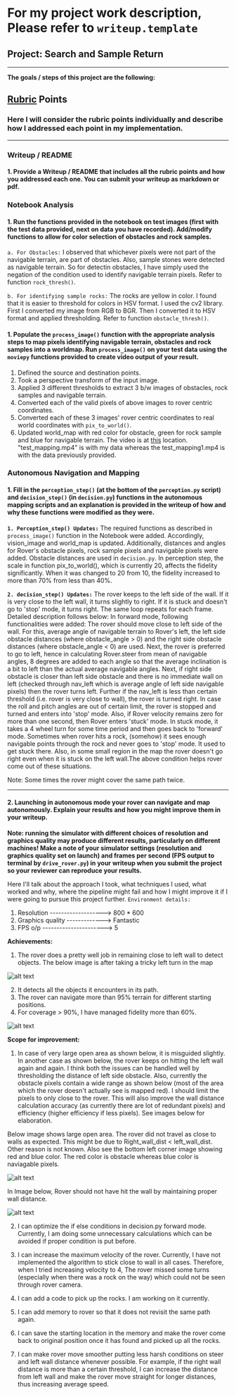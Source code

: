 # For my project work description, Please refer to `writeup.template` 


## Project: Search and Sample Return

---


**The goals / steps of this project are the following:**  

[//]: # (Image References)

[image1]: ./misc/rover_image.jpg
[image2]: ./calibration_images/example_grid1.jpg
[image3]: ./calibration_images/example_rock1.jpg 
[image4]: ./misc/left_wall_dist.png
[image5]: ./misc/big_open_area.png
[image6]: ./misc/missed_left_turn.png
[image7]: ./misc/took_left_turn.png
[image8]: ./misc/auto_mode_96_percent.png
[video1]: ./output/test_mapping.mp4

## [Rubric](https://review.udacity.com/#!/rubrics/916/view) Points
### Here I will consider the rubric points individually and describe how I addressed each point in my implementation.  

---
### Writeup / README

#### 1. Provide a Writeup / README that includes all the rubric points and how you addressed each one.  You can submit your writeup as markdown or pdf.  


### Notebook Analysis
#### 1. Run the functions provided in the notebook on test images (first with the test data provided, next on data you have recorded). Add/modify functions to allow for color selection of obstacles and rock samples.
`a. For Obstacles:` I observed that whichever pixels were not part of the navigable terrain, are part of obstacles. Also, sample stones were detected as navigable terrain. So for detectin obstacles, I have simply used the negation of the condition used to identify navigable terrain pixels. Refer to function `rock_thresh()`.

`b. For identifying sample rocks:` The rocks are yellow in color. I found that it is easier to threshold for colors in HSV format. I used the cv2 library. First I converted my image from RGB to BGR. Then I converted it to HSV format and applied thresholding. Refer to function `obstacle_thresh()`.


#### 1. Populate the `process_image()` function with the appropriate analysis steps to map pixels identifying navigable terrain, obstacles and rock samples into a worldmap.  Run `process_image()` on your test data using the `moviepy` functions provided to create video output of your result. 
1. Defined the source and destination points.
2. Took a perspective transform of the input image.
3. Applied 3 different thresholds to extract 3 b/w images of obstacles, rock samples and navigable terrain.
4. Converted each of the valid pixels of above images to rover centric coordinates.
5. Converted each of these 3 images' rover centric coordinates to real world coordinates with `pix_to_world()`.
6. Updated world_map with red color for obstacle, green for rock sample and blue for navigable terrain.
The video is at [this](./output/) location. "test_mapping.mp4" is with my data whereas the test_mapping1.mp4 is with the data previously provided.

### Autonomous Navigation and Mapping

#### 1. Fill in the `perception_step()` (at the bottom of the `perception.py` script) and `decision_step()` (in `decision.py`) functions in the autonomous mapping scripts and an explanation is provided in the writeup of how and why these functions were modified as they were.
**`1. Perception_step() Updates:`**
The required functions as described in `process_image()` function in the Notebook were added. Accordingly, vision_image and world_map is updated. Additionally, distances and angles for Rover's obstacle pixels, rock sample pixels and navigable pixels were added. Obstacle distances are used in `decision.py`. In perception step, the scale in function pix_to_world(), which is currently 20, affects the fidelity significantly. When it was changed to 20 from 10, the fidelity increased to more than 70% from less than 40%.

**`2. decision_step() Updates:`**
The rover keeps to the left side of the wall. If it is very close to the left wall, it turns slightly to right. If it is stuck and doesn't go to 'stop' mode, it turns right. The same loop repeats for each frame.
Detailed description follows below:
In forward mode, following functionalities were added:
The rover should move close to left side of the wall. For this, average angle of navigable terrain to Rover's left, the left side obstacle distances (where obstacle_angle > 0) and the right side obstacle distances (where obstacle_angle < 0) are used.
Next, the rover is preferred to go to left, hence in calculating Rover.steer from mean of navigable angles, 8 degrees are added to each angle so that the average inclination is a bit to left than the actual average navigable angles.
Next, if right side obstacle is closer than left side obstacle and there is no immediate wall on left (checked through nav_left which is average angle of left side navigable pixels) then the rover turns left.
Further if the nav_left is less than certain threshold (i.e. rover is very close to wall), the rover is turned right.
In case the roll and pitch angles are out of certain limit, the rover is stopped and turned and enters into 'stop' mode.
Also, if Rover velocity remains zero for more than one second, then Rover enters 'stuck' mode. In stuck mode, it takes a 4 wheel turn for some time period and then goes back to 'forward' mode.
Sometimes when rover hits a rock, (somehow) it sees enough navigable points through the rock and never goes to 'stop' mode. It used to get stuck there. Also, in some small region in the map the rover doesn't go right even when it is stuck on the left wall.The above condition helps rover come out of these situations.

Note: Some times the rover might cover the same path twice.

---
#### 2. Launching in autonomous mode your rover can navigate and map autonomously.  Explain your results and how you might improve them in your writeup.  

**Note: running the simulator with different choices of resolution and graphics quality may produce different results, particularly on different machines!  Make a note of your simulator settings (resolution and graphics quality set on launch) and frames per second (FPS output to terminal by `drive_rover.py`) in your writeup when you submit the project so your reviewer can reproduce your results.**

Here I'll talk about the approach I took, what techniques I used, what worked and why, where the pipeline might fail and how I might improve it if I were going to pursue this project further.
`Environment details:`
1. Resolution -------------------> 800 * 600
2. Graphics quality -------------> Fantastic
3. FPS o/p ----------------------> 5

**Achievements:**

1. The rover does a pretty well job in remaining close to left wall to detect objects. The below image is after taking a tricky left turn in the map

![alt text][image7]

2. It detects all the objects it encounters in its path.
2. The rover can navigate more than 95% terrain for different starting positions.
3. For coverage > 90%, I have managed fidelity more than 60%.

![alt text][image8]

**Scope for improvement:**

1. In case of very large open area as shown below, it is misguided slightly. In another case as shown below, the rover keeps on hitting the left wall again and again. I think both the issues can be handled well by thresholding the distance of left side obstacle. Also, currently the obstacle pixels contain a wide range as shown below (most of the area which the rover doesn't actually see is mapped red). I should limit the pixels to only close to the rover. This will also improve the wall distance calculation accuracy (as currently there are lot of redundant pixels) and efficiency (higher efficiency if less pixels). See images below for elaboration.

Below image shows large open area. The rover did not travel as close to walls as expected. This might be due to Right_wall_dist < left_wall_dist. Other reason is not known. Also see the bottom left corner image showing red and blue color. The red color is obstacle whereas blue color is naviagable pixels. 

![alt text][image5] 

In Image below, Rover should not have hit the wall by maintaining proper wall distance.

![alt text][image4]

2. I can optimize the if else conditions in decision.py forward mode. Currently, I am doing some unnecessary calculations which can be avoided if proper condition is put before.

3. I can increase the maximum velocity of the rover. Currently, I have not implemented the algorithm to stick close to wall in all cases. Therefore, when I tried increasing velocity to 4, The rover missed some turns (especially when there was a rock on the way) which could not be seen through rover camera.

4. I can add a code to pick up the rocks. I am working on it currently.

5. I can add memory to rover so that it does not revisit the same path again.

6. I can save the starting location in the memory and make the rover come back to original position once it has found and picked up all the rocks.

7. I can make rover move smoother putting less harsh conditions on steer and left wall distance whenever possible. For example, if the right wall distance is more than a certain threshold, I can increase the distance from left wall and make the rover move straight for longer distances, thus increasing average speed.


